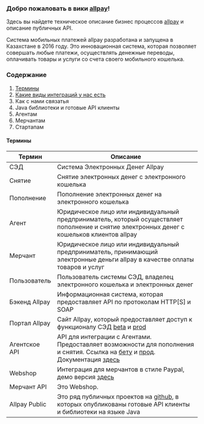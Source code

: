 ### Добро пожаловать в вики [allpay](https://allpay.kz/)!

Здесь вы найдете техническое описание бизнес процессов [allpay](https://allpay.kz/) и описание публичных API.

Система мобильных платежей allpay разработана и запущена в Казахстане в 2016 году. Это инновационная система, которая позволяет совершать любые платежи, осуществлять денежные переводы, оплачивать товары и услуги со счета своего мобильного кошелька.

### Содержание

1. [Термины](#Термины)
2. [Какие виды интеграций у нас есть](Какие-виды-интеграций-у-нас-есть)
3. Как с нами связатья
4. Java библиотеки и готовые API клиенты
5. Агентам
6. Мерчантам
7. Стартапам

#### Термины
| Термин | Описание |
| --- | --- |
| СЭД | Система Электронных Денег Allpay |
| Снятие | Снятие электронных денег с электронного кошелька |
| Пополнение | Пополнение электронных денег на электронного кошелька |
| Агент | Юридическое лицо или индивидуальный предприниматель, который    осуществляет пополнение и снятие электронных денег с кошельков клиентов allpay |
| Мерчант | Юридическое лицо или индивидуальный предприниматель, принимающий электронные деньги allpay в качестве оплаты товаров и услуг |
| Пользователь | Пользователь системы СЭД, владелец электронного кошелька и электронных денег |
| Бэкенд Allpay | Информационная система, которая предоставляет API по протоколам HTTP[S] и SOAP |
| Портал Allpay | Сайт Allpay, который предоставляет доступ к функционалу СЭД [beta](http://beta.allpay.kz/mfs/) и [prod](https://mfs.allpay.kz/mfs/) |
| Агентское API | API для интеграции с Агентами. Предоставляет возможности для пополнения и снятия. Ссылка на [бету](http://beta.allpay.kz/allpay-public-soap/cash-in-transaction-management/v1.1?wsdl) и [прод](http://mfs.allpay.kz/allpay-public-soap/cash-in-transaction-management/v1.1?wsdl). Документация [здесь](https://github.com/allpaykz/allpay-public/blob/develop/allpay-public-soap/TerminalPayment.md) |
| Webshop| Интеграция для мерчантов в стиле Paypal, демо версия [здесь](http://beta.allpay.kz/webshop-integration-rest/transactions.jsp) |
| Мерчант API | Это Webshop. |
| Allpay Public | Это ряд публичных проектов на [github](https://github.com/allpaykz/allpay-public), в которых опубликованы готовые API клиенты и библиотеки на языке Java |